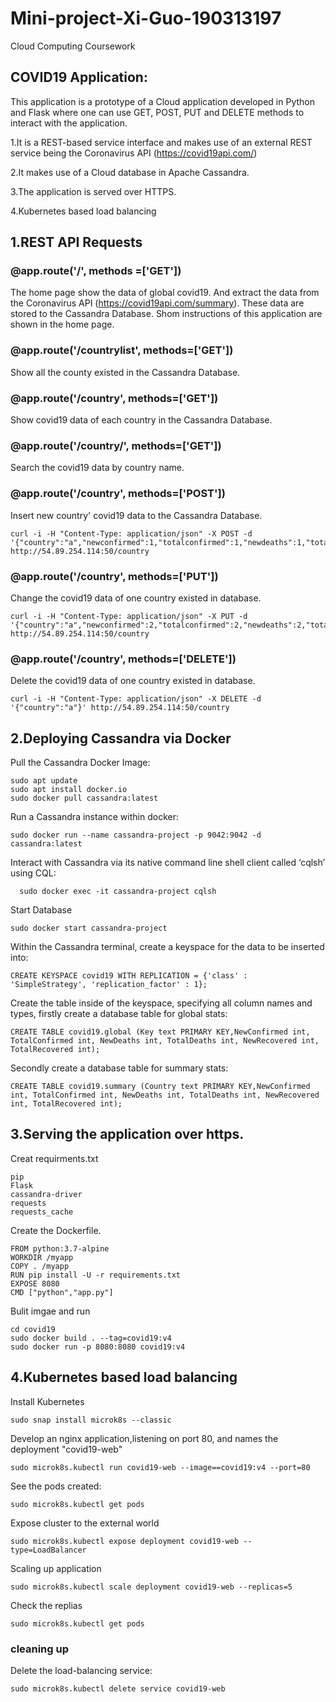 # Mini-project-Xi-Guo-190313197
Cloud Computing Coursework

## COVID19 Application: 
This application is a prototype of a Cloud application developed in Python and Flask where one can use GET, POST, PUT and DELETE methods to interact with the application.

1.It is a REST-based service interface and makes use of an external REST service being the Coronavirus API (https://covid19api.com/)

2.It makes use of a Cloud database in Apache Cassandra.

3.The application is served over HTTPS.

4.Kubernetes based load balancing

## 1.REST API Requests

### @app.route('/', methods =['GET'])
The home page show the data of global covid19. And extract the data from the Coronavirus API (https://covid19api.com/summary). These data are stored to the Cassandra Database.
Shom instructions of this application are shown in the home page.

### @app.route('/countrylist', methods=['GET'])
Show all the county existed in the Cassandra Database.

### @app.route('/country', methods=['GET'])
Show covid19 data of each country in the Cassandra Database.

### @app.route('/country/<name>',  methods=['GET'])
Search the covid19 data by country name.

### @app.route('/country',  methods=['POST'])
Insert new country' covid19 data to the Cassandra Database.
```curl
curl -i -H "Content-Type: application/json" -X POST -d '{"country":"a","newconfirmed":1,"totalconfirmed":1,"newdeaths":1,"totaldeaths":1,"newrecovered":1,"totalrecovered":1}' http://54.89.254.114:50/country
```

### @app.route('/country',  methods=['PUT'])
Change the covid19 data of one country existed in database.
```curl
curl -i -H "Content-Type: application/json" -X PUT -d '{"country":"a","newconfirmed":2,"totalconfirmed":2,"newdeaths":2,"totaldeaths":2,"newrecovered":2,"totalrecovered":2}' http://54.89.254.114:50/country
```

### @app.route('/country',  methods=['DELETE'])
Delete the covid19 data of one country existed in database.
```curl
curl -i -H "Content-Type: application/json" -X DELETE -d '{"country":"a"}' http://54.89.254.114:50/country
```



## 2.Deploying Cassandra via Docker

Pull the Cassandra Docker Image:

```
sudo apt update
sudo apt install docker.io
sudo docker pull cassandra:latest
```

Run a Cassandra instance within docker:

```
sudo docker run --name cassandra-project -p 9042:9042 -d cassandra:latest
```

Interact with Cassandra via its native command line shell client called ‘cqlsh’ using CQL:

```
  sudo docker exec -it cassandra-project cqlsh
```

Start Database
```
sudo docker start cassandra-project
```

Within the Cassandra terminal, create a keyspace for the data to be inserted into:

```CQL
CREATE KEYSPACE covid19 WITH REPLICATION = {'class' : 'SimpleStrategy', 'replication_factor' : 1};
```

Create the table inside of the keyspace, specifying all column names and types, firstly create a database table for global stats:

```CQL
CREATE TABLE covid19.global (Key text PRIMARY KEY,NewConfirmed int, TotalConfirmed int, NewDeaths int, TotalDeaths int, NewRecovered int, TotalRecovered int);
```
Secondly create a database table for summary stats:

```CQL
CREATE TABLE covid19.summary (Country text PRIMARY KEY,NewConfirmed int, TotalConfirmed int, NewDeaths int, TotalDeaths int, NewRecovered int, TotalRecovered int);
```


## 3.Serving the application over https.

Creat requirments.txt
```
pip
Flask
cassandra-driver
requests
requests_cache
```

Create the Dockerfile.
```
FROM python:3.7-alpine
WORKDIR /myapp
COPY . /myapp
RUN pip install -U -r requirements.txt
EXPOSE 8080
CMD ["python","app.py"]
```

Bulit imgae and run
```
cd covid19
sudo docker build . --tag=covid19:v4
sudo docker run -p 8080:8080 covid19:v4
```
## 4.Kubernetes based load balancing

Install Kubernetes
```
sudo snap install microk8s --classic
```

Develop an nginx application,listening on port 80, and names the deployment "covid19-web"
```
sudo microk8s.kubectl run covid19-web --image==covid19:v4 --port=80
```
See the pods created:
```
sudo microk8s.kubectl get pods
```
Expose cluster to the external world
```
sudo microk8s.kubectl expose deployment covid19-web --type=LoadBalancer
```
Scaling up application
```
sudo microk8s.kubectl scale deployment covid19-web --replicas=5
```
Check the replias
```
sudo microk8s.kubectl get pods
```
### cleaning up 
Delete the load-balancing service:
```
sudo microk8s.kubectl delete service covid19-web
```
